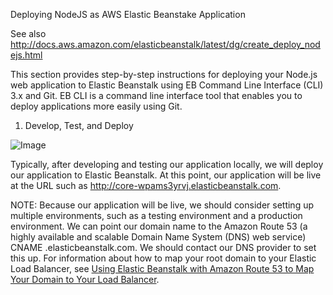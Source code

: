 Deploying NodeJS as AWS Elastic Beanstake Application

See also http://docs.aws.amazon.com/elasticbeanstalk/latest/dg/create_deploy_nodejs.html

This section provides step-by-step instructions for deploying your Node.js web application to Elastic Beanstalk using EB Command Line Interface (CLI) 3.x and Git. EB CLI is a command line interface tool that enables you to deploy applications more easily using Git.

1) Develop, Test, and Deploy

![Image](../master/images/develop_test_deploy_aws_elastic_beanstalk.png?raw=true)

Typically, after developing and testing our application locally, we will deploy our application to Elastic Beanstalk. At this point, our application will be live at the URL such as http://core-wpams3yrvj.elasticbeanstalk.com.

NOTE: Because our application will be live, we should consider setting up multiple environments, such as a testing environment and a production environment. We can point our domain name to the Amazon Route 53 (a highly available and scalable Domain Name System (DNS) web service) CNAME <ourappname>.elasticbeanstalk.com. We should contact our DNS provider to set this up. For information about how to map your root domain to your Elastic Load Balancer, see [Using Elastic Beanstalk with Amazon Route 53 to Map Your Domain to Your Load Balancer]([http://docs.aws.amazon.com/elasticbeanstalk/latest/dg/AWSHowTo.Route53.html).  
